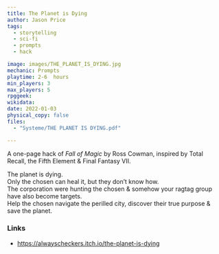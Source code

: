 ```yaml
---
title: The Planet is Dying
author: Jason Price
tags:
  - storytelling
  - sci-fi
  - prompts
  - hack

image: images/THE_PLANET_IS_DYING.jpg
mechanic: Prompts
playtime: 2-6  hours
min_players: 3
max_players: 5
rpggeek:
wikidata:
date: 2022-01-03
physical_copy: false
files:
  - "Systeme/THE PLANET IS DYING.pdf"

---
```


<!-- Excerpt Start -->
A one-page hack of *Fall of Magic* by Ross Cowman, inspired by Total Recall, the Fifth Element & Final Fantasy VII.



The planet is dying.  
Only the chosen can heal it, but they don’t know how.  
The corporation were hunting the chosen & somehow your ragtag group have also become targets.  
Help the chosen navigate the perilled city, discover their true purpose & save the planet.


<!-- Excerpt End -->

### Links

- https://alwayscheckers.itch.io/the-planet-is-dying

